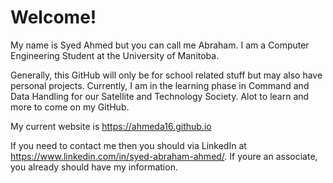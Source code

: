 # Welcome!

My name is Syed Ahmed but you can call me Abraham. I am a Computer Engineering Student at the University of Manitoba.

Generally, this GitHub will only be for school related stuff but may also have personal projects. 
Currently, I am in the learning phase in Command and Data Handling for our Satellite and Technology Society. Alot to learn and more to come on my GitHub.

My current website is https://ahmeda16.github.io

If you need to contact me then you should via LinkedIn at https://www.linkedin.com/in/syed-abraham-ahmed/. If youre an associate, you already should have my information.
